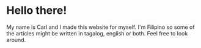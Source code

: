 # Hello there!

My name is Carl and I made this website for myself.
I'm Filipino so some of the articles might be written in tagalog, english or both.
Feel free to look around.


